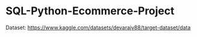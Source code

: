# SQL-Python-Ecommerce-Project
Dataset: https://www.kaggle.com/datasets/devarajv88/target-dataset/data
